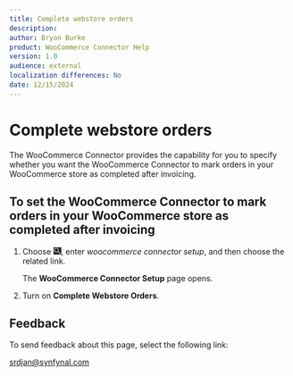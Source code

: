```yaml
---
title: Complete webstore orders
description: 
author: Bryon Burke
product: WooCommerce Connector Help
version: 1.0
audience: external
localization differences: No
date: 12/15/2024
---
```


<!-- markdownlint-disable MD006 MD007 MD009 MD024 MD025 MD033 -->
<!--// cspell:ignore  markdownlint allowfullscreen keyframes webstore -->

# Complete webstore orders

The WooCommerce Connector provides the capability for you to specify whether you want the WooCommerce Connector to mark orders in your WooCommerce store as completed after invoicing.

## To set the WooCommerce Connector to mark orders in your WooCommerce store as completed after invoicing

1. Choose ![Lightbulb that opens the Tell Me feature.](media/ui-search/search_small.png "Tell me what you want to do"), enter <i>woocommerce connector setup</i>, and then choose the related link.

   The <b>WooCommerce Connector Setup</b> page opens.

1. Turn on <b>Complete Webstore Orders</b>.

## Feedback

To send feedback about this page, select the following link:

[srdjan@synfynal.com](mailto:srdjan@synfynal.com?subject=Documentation%20Feedback%20Product%20Docs:%20complete-webstore-orders)
